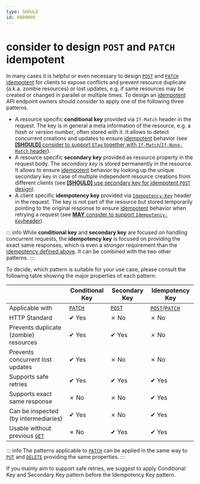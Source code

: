 ```yaml
---
type: SHOULD
id: R000009
---
```


# consider to design `POST` and `PATCH` idempotent

In many cases it is helpful or even necessary to design [`POST`](#post) and [`PATCH`](#patch) [idempotent](#idempotent) for clients to expose conflicts and prevent resource duplicate (a.k.a. zombie resources) or lost updates, e.g. if same resources may be created or changed in parallel or multiple times. To design an [idempotent](#idempotent) API endpoint owners should consider to apply one of the following three patterns.

- A resource specific **conditional key** provided via `If-Match` header in the request. The key is in general a meta information of the resource, e.g. a _hash_ or _version number_, often stored with it. It allows to detect concurrent creations and updates to ensure [idempotent](#idempotent) behavior (see [**[SHOULD]** consider to support `ETag` together with `If-Match`/`If-None-Match` header](#should-consider-to-support-etag-together-with-if-matchif-none-match-header)).
- A resource specific **secondary key** provided as resource property in the request body. The _secondary key_ is stored permanently in the resource. It allows to ensure [idempotent](#idempotent) behavior by looking up the unique secondary key in case of multiple independent resource creations from different clients (see [**[SHOULD]** use secondary key for idempotent `POST` design](#should-use-secondary-key-for-idempotent-post-design)).
- A client specific **idempotency key** provided via [`Idempotency-Key`](#may-consider-to-support-idempotency-key-header) header in the request. The key is not part of the resource but stored temporarily pointing to the original response to ensure [idempotent](#idempotent) behavior when retrying a request (see [**MAY** consider to support `Idempotency-Key`header](#may-consider-to-support-idempotency-key-header)).

::: info
While **conditional key** and **secondary key** are focused on handling concurrent requests, the **idempotency key** is focused on providing the exact same responses, which is even a _stronger_ requirement than the [idempotency defined above](#idempotent). It can be combined with the two other patterns.
:::

To decide, which pattern is suitable for your use case, please consult the following table showing the major properties of each pattern:

|                                       | Conditional Key   | Secondary Key   | Idempotency Key                   |
| ------------------------------------- | ----------------- | --------------- | --------------------------------- |
| Applicable with                       | [`PATCH`](#patch) | [`POST`](#post) | [`POST`](#post)/[`PATCH`](#patch) |
| HTTP Standard                         | ✔ Yes             | ✗ No            | ✗ No                              |
| Prevents duplicate (zombie) resources | ✔ Yes             | ✔ Yes           | ✗ No                              |
| Prevents concurrent lost updates      | ✔ Yes             | ✗ No            | ✗ No                              |
| Supports safe retries                 | ✔ Yes             | ✔ Yes           | ✔ Yes                             |
| Supports exact same response          | ✗ No              | ✗ No            | ✔ Yes                             |
| Can be inspected (by intermediaries)  | ✔ Yes             | ✗ No            | ✔ Yes                             |
| Usable without previous [`GET`](#get) | ✗ No              | ✔ Yes           | ✔ Yes                             |

::: info
The patterns applicable to [`PATCH`](#patch) can be applied in the same way to [`PUT`](#put) and [`DELETE`](#delete) providing the same properties.
:::

If you mainly aim to support safe retries, we suggest to apply Conditional Key and Secondary Key pattern before the Idempotency Key pattern.
